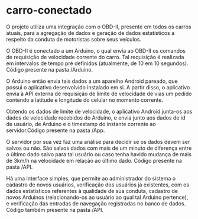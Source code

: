 # carro-conectado

O projeto utiliza uma integração com o OBD-II, presente em todos os carros atuais, para a agregação de dados e geração de dados estatísticos a respeito da conduta de motoristas sobre seus veículos.

O OBD-II é conectado a um Arduino, o qual envia ao OBD-II os comandos de requisição	de velocidade corrente do carro. Tal requisição é realizada em intervalos de tempo pré definidos (atualmente, de 10 em 10 segundos). Código presente na pasta /Arduino.

O Arduino então envia tais dados a um aparelho Android pareado, que possui o aplicativo desenvolvido instalado em si. A partir disso, o aplicativo envia à API externa de requisição de limite de velocidade de vias um pedido contendo a latitude e longitude do celular no momento corrente.

Obtendo os dados de limite de velocidade, o aplicativo Android junta-os aos dados de velocidade recebidos do Arduino, e envia junto aos dados de id de usuário, de Arduino e o timestamp do instante corrente ao servidor.Código presente na pasta /App.

O servidor por sua vez faz uma análise para decidir se os dados devem ser salvos ou não. São salvos dados com mais de um minuto de diferença entre o último dado salvo para tal usuário ou caso tenha havido mudança de mais de 3km/h na velocidade em relação ao último dado. Código presente na pasta /API.

Há uma interface simples, que permite ao administrador do sistema o cadastro de novos usuários, verificação dos usuários já existentes, com os dados estatísticos referentes à qualidade de sua conduta, cadastro de novos Arduinos (relacionando-os ao usuário ao qual tal Arduino pertence), e verificação das entradas de navegação registradas no banco de dados. Código também presente na pasta /API.
